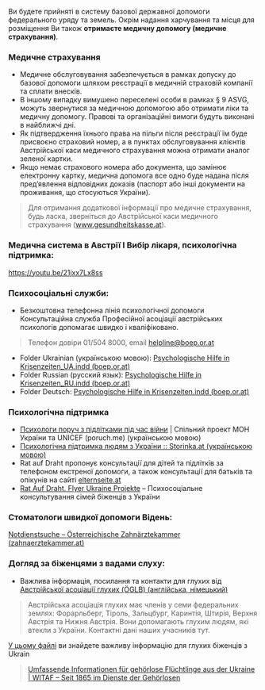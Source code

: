 Ви будете прийняті в систему базової державної допомоги федерального уряду та земель. Окрім надання харчування та місця для розміщення Ви також **отримаєте медичну допомогу (медичне страхування)**.
### Медичне страхування
* Медичне обслуговування забезпечується в рамках допуску до базової допомоги шляхом реєстрації в медичній страховій компанії та сплати внесків.
* В іншому випадку вимушено переселені особи в рамках § 9 ASVG, можуть звернутися за медичною допомогою або отримати ліки та медичну допомогу. Правові та організаційні вимоги будуть виконані в найближчі дні.
* Як підтвердження їхнього права на пільги після реєстрації їм буде присвоєно страховий номер, а в пунктах обслуговування клієнтів Австрійської каси медичного страхування можна отримати аналог зеленої картки.
* Якщо немає страхового номера або документа, що замінює електронну картку, медична допомога все одно буде надана після пред’явлення відповідних доказів (паспорт або інші документи на проживання, що стосуються України).
>Для отримання додаткової інформації про медичне страхування, будь ласка, зверніться до Австрійської каси медичного страхування (www.gesundheitskasse.at).
### Медична система в Австрії I Вибір лікаря, психологічна підтримка:
https://youtu.be/21jxx7Lx8ss
### Психосоціальні служби:
* Безкоштовна телефонна лінія психологічної допомоги
Консультаційна служба Професійної асоціації австрійських психологів допомагає швидко і кваліфіковано.
>Телефон довіри 01/504 8000, email helpline@boep.or.at
* Folder Ukrainian (українською мовою): [Psychologische Hilfe in Krisenzeiten_UA.indd (boep.or.at)](https://www.boep.or.at/download/6235bba83c15c85d91000076/Psychologische_Hilfe_in_Krisenzeiten_UA.pdf)
* Folder Russian (русский язык): [Psychologische Hilfe in Krisenzeiten_RU.indd (boep.or.at)](https://www.boep.or.at/download/6235bba93c15c85d91000077/Psychologische_Hilfe_in_Krisenzeiten_RU.pdf)
* Folder Deutsch: [Psychologische Hilfe in Krisenzeiten.indd (boep.or.at)](https://www.boep.or.at/download/6235bb813c15c85d91000075/Psychologische_Hilfe_in_Krisenzeiten.pdf)
### Психологічна підтримка
* [Психологи поруч з підлітками під час війни](https://poruch.me/) | Спільний проект МОН України та UNICEF (poruch.me) (українською мовою)
* [Психологічна підтримка людям з України :: Storinka.at (українською мовою)](https://storinka.at/sos-avstriya/psyhologichna-dopomoga/psyhologichna-pidtrymka-lyudyam-z-ukrayiny/)
* Rat auf Draht пропонує консультації для дітей та підлітків за телефоном екстреної допомоги, а також консультації для батьків та опікунів на сайті [elternseite.at](https://elternseite.at/de/home)
* [Rat Auf Draht. Flyer Ukraine Projekte](https://www.bbu.gv.at/wp-content/uploads/2022/08/Rat-auf-Draht.-Flyer-Ukraine-Projekte.pdf) – Психосоціальне консультування сімей біженців з України
### Стоматологи швидкої допомоги Відень:
[Notdienstsuche – Österreichische Zahnärztekammer (zahnaerztekammer.at)](https://wr.zahnaerztekammer.at/patientinnen/notdienstsuche)
### Догляд за біженцями з вадами слуху:

* Важлива інформація, посилання та контакти для глухих від [Австрійської асоціації глухих (ÖGLB) (англійська, німецький)](https://www.oeglb.at/projekte/hilfe-fuer-ukrainerinnen/)
>Австрійська асоціація глухих має членів у семи федеральних землях: Форарльберг, Тіроль, Зальцбург, Каринтія, Штирія, Верхня Австрія та Нижня Австрія. Вони допомагають глухим людям, які втекли з України. Контактні дані наших учасників тут.

[У цьому файлі](https://www.witaf.at/sites/witaf.at/files/attachment/gelbe_infos_12.4.2022.pdf) ви знайдете важливу інформацію для глухих біженців з Ukrain
>[Umfassende Informationen für gehörlose Flüchtlinge aus der Ukraine | WITAF – Seit 1865 im Dienste der Gehörlosen](https://www.witaf.at/neuigkeit/umfassende-informationen-fuer-gehoerlose-fluechtlinge-aus-der-ukraine)